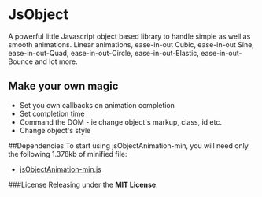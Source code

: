 JsObject
========

A powerful little Javascript object based library to handle simple as well as smooth animations. Linear animations, ease-in-out Cubic, ease-in-out Sine, ease-in-out-Quad, ease-in-out-Circle, ease-in-out-Elastic, ease-in-out-Bounce and lot more.  

## Make your own magic
* Set you own callbacks on animation completion
* Set completion time
* Command the DOM - ie change object's markup, class, id etc.
* Change object's style

##Dependencies
To start using jsObjectAnimation-min, you will need only the following 1.378kb of minified file:
* [jsObjectAnimation-min.js](https://github.com/rahulsend89/jsObject/blob/master/jsObjectAnimation-min.js)


###License
Releasing under the <b>MIT License</b>.
